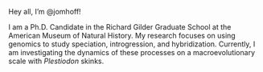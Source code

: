 Hey all, I’m @jomhoff!

I am a Ph.D. Candidate in the Richard Gilder Graduate School at the American Museum of Natural History. My research focuses on using genomics to study speciation, introgression, and hybridization. 
Currently, I am investigating the dynamics of these processes on a macroevolutionary scale with _Plestiodon_ skinks.

